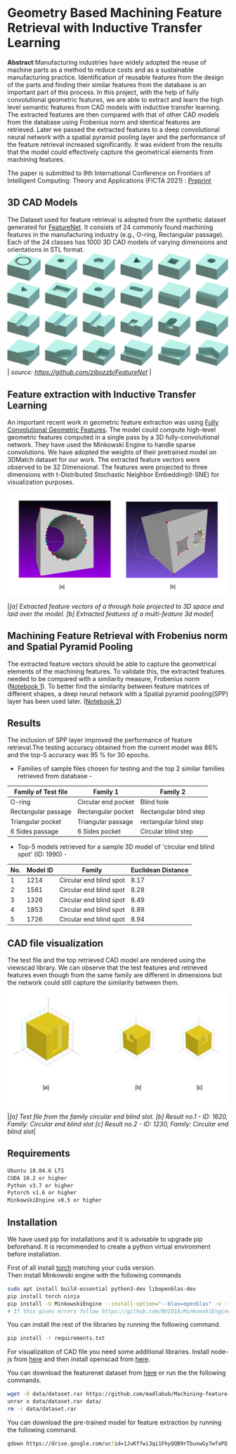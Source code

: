 # Geometry Based Machining Feature Retrieval with Inductive Transfer Learning

**Abstract**:Manufacturing industries have widely adopted the reuse of
machine parts as a method to reduce costs and as a sustainable manufacturing practice. Identification of reusable features from the design of the
parts and finding their similar features from the database is an important
part of this process. In this project, with the help of fully convolutional
geometric features, we are able to extract and learn the high level semantic features from CAD models with inductive transfer learning. The
extracted features are then compared with that of other CAD models
from the database using Frobenius norm and identical features are retrieved. Later we passed the extracted features to a deep convolutional
neural network with a spatial pyramid pooling layer and the performance
of the feature retrieval increased significantly. It was evident from the results that the model could effectively capture the geometrical elements from machining features.

The paper is submitted to 9th International Conference on Frontiers of Intelligent Computing: Theory and Applications (FICTA 2021)
: [Preprint](https://node1.chrischoy.org/data/publications/fcgf/fcgf.pdf)


## 3D CAD Models
The Dataset used for feature retrieval is adopted from the synthetic dataset generated for [FeatureNet](https://github.com/zibozzb/FeatureNet).  It consists of 24 commonly found machining features in the manufacturing industry (e.g., O-ring, Rectangular passage). Each of the 24 classes has 1000 3D CAD models of varying dimensions and orientations in STL format.
![Featurenet Dataset](Images/dataset.jpg)
| *source: https://github.com/zibozzb/FeatureNet* |


## Feature extraction with Inductive Transfer Learning 
An important recent work in geometric feature extraction was using [Fully
Convolutional Geometric Features](https://github.com/chrischoy/FCGF). The model could compute high-level geometric features computed in a single pass by a 3D fully-convolutional network. They have used the Minkowski Engine to handle sparse convolutions. We have adopted the weights of their pretrained model on 3DMatch dataset for our work.
The extracted feature vectors were observed to be 32
Dimensional. The features were projected to three
dimensions with t-Distributed Stochastic Neighbor Embedding(t-SNE) for
visualization purposes.

![Extracted Features](Images/features.png)

|*[a] Extracted feature vectors of a through hole projected to 3D space and laid over the model. [b] Extracted features of a multi-feature 3d model*|

## Machining Feature Retrieval with Frobenius norm and Spatial Pyramid Pooling

The extracted feature vectors should be able to capture the geometrical elements of the machining features. To validate this, the extracted
features needed to be compared with a similarity measure, Frobenius norm ([Notebook 1](Benchmarking_featurenet.ipynb)). To better find the similarity between feature matrices
of different shapes, a deep neural network with a Spatial pyramid pooling(SPP) layer has been used later. ([Notebook 2](Machining_feature_retrieval.ipynb))

## Results
The inclusion of SPP layer improved the performance of feature retrieval.The
testing accuracy obtained from the current model was 86% and the top-5 accuracy was 95 % for 30 epochs. 


*  Families of sample files chosen for testing and the top 2 similar families retrieved from database -

| Family of Test file|Family 1 | Family 2    |
|----------|------------|--------------|
|O-ring | Circular end pocket | Blind hole |
|Rectangular passage | Rectangular pocket | Rectangular blind step|
|Triangular pocket  | Triangular passage | rectangular blind step |
|6 Sides passage |  6 Sides pocket | Circular blind step|



* Top-5 models retrieved for a sample 3D model of 'circular end blind spot' (ID: 1990) -

|No.|Model ID|Family|Euclidean Distance|
|----------|------------|-----------------------|-----------------------|
|1 | 1214  | Circular end blind spot | 8.17|
|2 | 1561  | Circular end blind spot | 8.28|
|3 | 1326  | Circular end blind spot | 8.49|
|4 | 1853  | Circular end blind spot | 8.89|
|5 | 1726  | Circular end blind spot | 8.94|

## CAD file visualization
The test file and the top retrieved
CAD model are rendered using the viewscad library. We can observe that the test features and retrieved features even though from the same family are different in dimensions but the network could still capture the similarity between them.
![Retrieved Files](Images/Visual.jpg)

|*[a] Test file from the family circular end blind slot. [b] Result no.1 - ID: 1620, Family: Circular end blind slot [c] Result no.2 - ID: 1230, Family: Circular end blind slot*|



## Requirements

```sh
Ubuntu 18.04.6 LTS
CUDA 10.2 or higher
Python v3.7 or higher
Pytorch v1.6 or higher
MinkowskiEngine v0.5 or higher
```


## Installation

We have used pip for installations and it is advisable to upgrade pip beforehand.
It is recommended to create a python virtual environment before installation.

First of all install [torch](https://pytorch.org/) matching your cuda version.\
Then install Minkowski engine with the following commands
```sh
sudo apt install build-essential python3-dev libopenblas-dev
pip install torch ninja
pip install -U MinkowskiEngine --install-option="--blas=openblas" -v --no-deps
# If this gives errors follow https://github.com/NVIDIA/MinkowskiEngine
```

You can install the rest of the libraries by running the following command.
```sh
pip install -r requirements.txt
```

For visualization of CAD file you need some additional libraries. Install node-js from [here](https://linuxize.com/post/how-to-install-node-js-on-ubuntu-18.04/) and then install openscad from [here](https://ubuntuhandbook.org/index.php/2019/01/install-openscad-ubuntu-18-10-18-04/).

You can download the featurenet dataset from [here](https://github.com/madlabub/Machining-feature-dataset/blob/master/dataset.rar) or run the the following commands.
```sh
wget -O data/dataset.rar https://github.com/madlabub/Machining-feature-dataset/blob/master/dataset.rar?raw=true
unrar x data/dataset.rar data/
rm -r data/dataset.rar 
```


You can download the pre-trained model for feature extraction by running the following command.
```sh
gdown https://drive.google.com/uc?id=1JuKffwi3qi1FhyQQB9rTbuxwGy7wfaPQ -O Data
```

